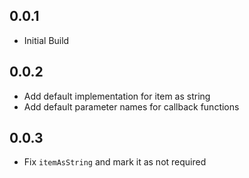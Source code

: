 ## 0.0.1

* Initial Build

## 0.0.2

* Add default implementation for item as string
* Add default parameter names for callback functions

## 0.0.3

* Fix `itemAsString` and mark it as not required